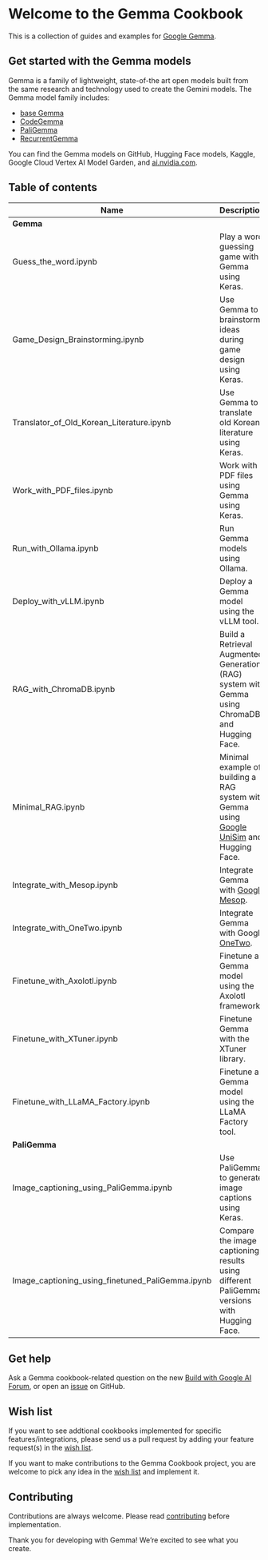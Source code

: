 # Welcome to the Gemma Cookbook
This is a collection of guides and examples for [Google Gemma](https://ai.google.dev/gemma/).

## Get started with the Gemma models
Gemma is a family of lightweight, state-of-the art open models built from the same research and technology used to create the Gemini models. The Gemma model family includes:
* [base Gemma](https://ai.google.dev/gemma/docs/model_card)
* [CodeGemma](https://ai.google.dev/gemma/docs/codegemma)
* [PaliGemma](https://ai.google.dev/gemma/docs/paligemma)
* [RecurrentGemma](https://ai.google.dev/gemma/docs/recurrentgemma)

You can find the Gemma models on GitHub, Hugging Face models, Kaggle, Google Cloud Vertex AI Model Garden, and [ai.nvidia.com](ai.nvidia.com).

## Table of contents

| Name                                             | Description                                                                                                                   |
| ------------------------------------------------ | ----------------------------------------------------------------------------------------------------------------------------- |
| **Gemma**                                        |
| Guess_the_word.ipynb                             | Play a word guessing game with Gemma using Keras.                                                                             |
| Game_Design_Brainstorming.ipynb                  | Use Gemma to brainstorm ideas during game design using Keras.                                                                 |
| Translator_of_Old_Korean_Literature.ipynb        | Use Gemma to translate old Korean literature using Keras.                                                                     |
| Work_with_PDF_files.ipynb                        | Work with PDF files using Gemma using Keras.                                                                                  |
| Run_with_Ollama.ipynb                            | Run Gemma models using Ollama.                                                                                                |
| Deploy_with_vLLM.ipynb                           | Deploy a Gemma model using the vLLM tool.                                                                                     |
| RAG_with_ChromaDB.ipynb                          | Build a Retrieval Augmented Generation (RAG) system with Gemma using ChromaDB and Hugging Face.                               |
| Minimal_RAG.ipynb                                | Minimal example of building a RAG system with Gemma using [Google UniSim](https://github.com/google/unisim) and Hugging Face. |
| Integrate_with_Mesop.ipynb                       | Integrate Gemma with [Google Mesop](https://google.github.io/mesop/).                                                         |
| Integrate_with_OneTwo.ipynb                      | Integrate Gemma with Google [OneTwo](https://github.com/google-deepmind/onetwo).                                              |
| Finetune_with_Axolotl.ipynb                      | Finetune a Gemma model using the Axolotl framework.                                                                           |
| Finetune_with_XTuner.ipynb                       | Finetune Gemma with the XTuner library.                                                                                       |
| Finetune_with_LLaMA_Factory.ipynb                | Finetune a Gemma model using the LLaMA Factory tool.                                                                          |
| **PaliGemma**                                    |
| Image_captioning_using_PaliGemma.ipynb           | Use PaliGemma to generate image captions using Keras.                                                                         |
| Image_captioning_using_finetuned_PaliGemma.ipynb | Compare the image captioning results using different PaliGemma versions with Hugging Face.                                    |


## Get help
Ask a Gemma cookbook-related question on the new [Build with Google AI Forum](https://discuss.ai.google.dev/), or open an [issue](https://github.com/google-gemini/gemma-cookbook/issues) on GitHub.

## Wish list
If you want to see addtional cookbooks implemented for specific features/integrations, please send us a pull request by adding your feature request(s) in the [wish list](https://github.com/google-gemini/gemma-cookbook/blob/main/WISHLIST.md). 

If you want to make contributions to the Gemma Cookbook project, you are welcome to pick any idea in the [wish list](https://github.com/google-gemini/gemma-cookbook/blob/main/WISHLIST.md) and implement it.

## Contributing
Contributions are always welcome. Please read [contributing](https://github.com/google-gemini/gemma-cookbook/blob/main/CONTRIBUTING.md) before implementation.

Thank you for developing with Gemma! We’re excited to see what you create.
